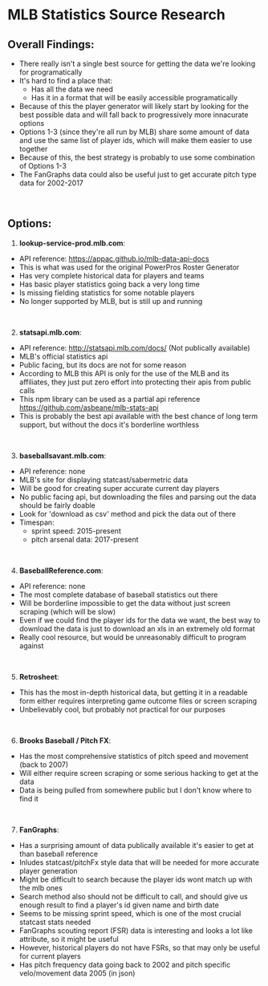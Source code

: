 <h1>MLB Statistics Source Research</h1>

<h2>Overall Findings:</h2>

- There really isn't a single best source for getting the data we're looking for programatically
- It's hard to find a place that:
  - Has all the data we need
  - Has it in a format that will be easily accessible programatically
- Because of this the player generator will likely start by looking for the best possible data and will fall back to progressively more innacurate options
- Options 1-3 (since they're all run by MLB) share some amount of data and use the same list of player ids, which will make them easier to use together
- Because of this, the best strategy is probably to use some combination of Options 1-3
- The FanGraphs data could also be useful just to get accurate pitch type data for 2002-2017
<br/>

<h2>Options:</h2> 

1. <strong>lookup-service-prod.mlb.com</strong>:
- API reference: https://appac.github.io/mlb-data-api-docs
- This is what was used for the original PowerPros Roster Generator
- Has very complete historical data for players and teams
- Has basic player statistics going back a very long time
- Is missing fielding statistics for some notable players
- No longer supported by MLB, but is still up and running
<br/>

2. <strong>statsapi.mlb.com</strong>:
- API reference: http://statsapi.mlb.com/docs/ (Not publically available)
- MLB's official statistics api
- Public facing, but its docs are not for some reason
- According to MLB this API is only for the use of the MLB and its affiliates, they just put zero effort into protecting their apis from public calls
- This npm library can be used as a partial api reference https://github.com/asbeane/mlb-stats-api
- This is probably the best api available with the best chance of long term support, but without the docs it's borderline worthless
<br/>

3. <strong>baseballsavant.mlb.com</strong>:
- API reference: none
- MLB's site for displaying statcast/sabermetric data
- Will be good for creating super accurate current day players
- No public facing api, but downloading the files and parsing out the data should be fairly doable
- Look for 'download as csv' method and pick the data out of there
- Timespan:
  - sprint speed: 2015-present
  - pitch arsenal data: 2017-present
<br/>

4. <strong>BaseballReference.com</strong>:
- API reference: none
- The most complete database of baseball statistics out there
- Will be borderline impossible to get the data without just screen scraping (which will be slow)
- Even if we could find the player ids for the data we want, the best way to download the data is just to download an xls in an extremely old format
- Really cool resource, but would be unreasonably difficult to program against
<br/>

5. <strong>Retrosheet</strong>:
- This has the most in-depth historical data, but getting it in a readable form either requires interpreting game outcome files or screen scraping
- Unbelievably cool, but probably not practical for our purposes
<br/>

6. <strong>Brooks Baseball / Pitch FX</strong>:
- Has the most comprehensive statistics of pitch speed and movement (back to 2007)
- Will either require screen scraping or some serious hacking to get at the data
- Data is being pulled from somewhere public but I don't know where to find it
<br/>

7. <strong>FanGraphs</strong>:
- Has a surprising amount of data publically available it's easier to get at than baseball reference
- Inludes statcast/pitchFx style data that will be needed for more accurate player generation
- Might be difficult to search because the player ids wont match up with the mlb ones
- Search method also should not be difficult to call, and should give us enough result to find a player's id given name and birth date
- Seems to be missing sprint speed, which is one of the most crucial statcast stats needed
- FanGraphs scouting report (FSR) data is interesting and looks a lot like attribute, so it might be useful
- However, historical players do not have FSRs, so that may only be useful for current players
- Has pitch frequency data going back to 2002 and pitch specific velo/movement data 2005 (in json)
<br/>
